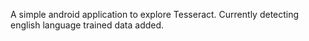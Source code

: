 A simple android application to explore Tesseract. Currently detecting  english language trained data added. 
